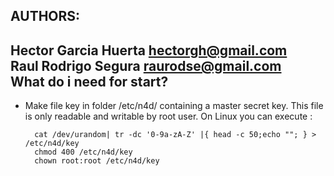 AUTHORS:
--------
Hector Garcia Huerta hectorgh@gmail.com  
Raul Rodrigo Segura raurodse@gmail.com  
What do i need for start?
-------------------------
* Make file key in folder /etc/n4d/ containing a master secret key. This file is only readable and writable by root user. On Linux you can execute :

        cat /dev/urandom| tr -dc '0-9a-zA-Z' |{ head -c 50;echo ""; } > /etc/n4d/key  
        chmod 400 /etc/n4d/key  
        chown root:root /etc/n4d/key

